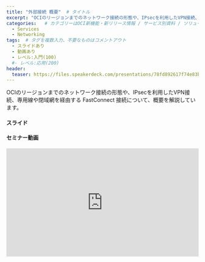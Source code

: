 ```yaml
---
title: "外部接続 概要"  # タイトル
excerpt: "OCIのリージョンまでのネットワーク接続の形態や、IPsecを利用したVPN接続、専用線や閉域網を経由する FastConnect 接続について、概要を解説しています"
categories:   # カテゴリーはOCI新機能・新リリース情報 / サービス別資料 / ソリューション別資料 / その他の資料 / 外部リンク  から選択
  - Services
  - Networking
tags:  # タグを複数入力、不要なものはコメントアウト
  - スライドあり
  - 動画あり
  - レベル:入門(100)
  #- レベル:応用(200)
header:
  teaser: https://files.speakerdeck.com/presentations/78fd892617f74e83b9c40ca0a2dd5537/slide_0.jpg
---
```


OCIのリージョンまでのネットワーク接続の形態や、IPsecを利用したVPN接続、専用線や閉域網を経由する FastConnect 接続について、概要を解説しています。


#### スライド

<div style="max-width:768px">

<!-- Speakerdeckから Embeded リンク (iFrame) を取得して貼り付け (ここから) -->
<script async class="speakerdeck-embed" data-id="78fd892617f74e83b9c40ca0a2dd5537" data-ratio="1.77777777777778" src="//speakerdeck.com/assets/embed.js"></script>

<!-- Speakerdeckから Embeded リンク (iFrame) を取得して貼り付け (ここまで) -->

</div>

#### セミナー動画

<!-- Oracle Vide Hub から Embed リンクを取得して貼り付け (ここから) リンク取得時には Player Size を 768x432 に、Responsive Sizing を有効にして取得してください -->

<div style="max-width:768px"><div style="position:relative;padding-bottom:56.25%"><iframe id="kaltura_player" src="https://cdnapisec.kaltura.com/p/2171811/sp/217181100/embedIframeJs/uiconf_id/35965902/partner_id/2171811?iframeembed=true&playerId=kaltura_player&entry_id=1_3rn2jq0i&flashvars[streamerType]=auto&amp;flashvars[localizationCode]=en&amp;flashvars[leadWithHTML5]=true&amp;flashvars[sideBarContainer.plugin]=true&amp;flashvars[sideBarContainer.position]=left&amp;flashvars[sideBarContainer.clickToClose]=true&amp;flashvars[chapters.plugin]=true&amp;flashvars[chapters.layout]=vertical&amp;flashvars[chapters.thumbnailRotator]=false&amp;flashvars[streamSelector.plugin]=true&amp;flashvars[EmbedPlayer.SpinnerTarget]=videoHolder&amp;flashvars[dualScreen.plugin]=true&amp;flashvars[hotspots.plugin]=1&amp;flashvars[Kaltura.addCrossoriginToIframe]=true&amp;&wid=1_tl2qwapb" width="768" height="432" allowfullscreen webkitallowfullscreen mozAllowFullScreen allow="autoplay *; fullscreen *; encrypted-media *" sandbox="allow-forms allow-same-origin allow-scripts allow-top-navigation allow-pointer-lock allow-popups allow-modals allow-orientation-lock allow-popups-to-escape-sandbox allow-presentation allow-top-navigation-by-user-activation" frameborder="0" title="Kaltura Player" style="position:absolute;top:0;left:0;width:100%;height:100%"></iframe></div></div>

<!-- Oracle Vide Hub から Embed リンクを取得して貼り付け (ここまで) -->
